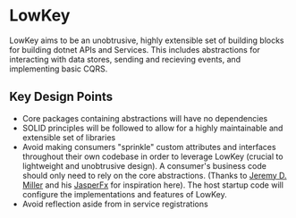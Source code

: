 # LowKey
LowKey aims to be an unobtrusive, highly extensible set of building blocks for building dotnet APIs and Services. This includes abstractions for interacting with data stores, sending and recieving events, and implementing basic CQRS.

## Key Design Points
* Core packages containing abstractions will have no dependencies
* SOLID principles will be followed to allow for a highly maintainable and extensible set of libraries
* Avoid making consumers "sprinkle" custom attributes and interfaces throughout their own codebase in order to leverage LowKey (crucial to lightweight and unobtrusive design). A consumer's business code should only need to rely on the core abstractions. (Thanks to [Jeremy D. Miller](https://jeremydmiller.com/) and his [JasperFx](https://jasperfx.github.io) for inspiration here). The host startup code will configure the implementations and features of LowKey.
* Avoid reflection aside from in service registrations